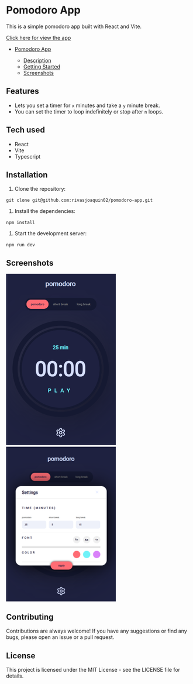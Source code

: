 # Pomodoro App

This is a simple pomodoro app built with React and Vite.

[Click here for view the app]("http://pomodoro-app-1.surge.sh/")

-   [Pomodoro App](#pomodoro-app)

    -   [Description](#description)
    -   [Getting Started](#getting-started)
    -   [Screenshots](#screenshots)

## Features

-   Lets you set a timer for `x` minutes and take a `y` minute break.
-   You can set the timer to loop indefinitely or stop after `n` loops.

## Tech used

-   React
-   Vite
-   Typescript

## Installation

1. Clone the repository:

```shell
git clone git@github.com:rivasjoaquin02/pomodoro-app.git
```

1. Install the dependencies:

```shell
npm install
```

1. Start the development server:

```shell
npm run dev
```

## Screenshots

<section style="display: flex; gap: 5px; flex-wrap: wrap" >
  <img src="screenshots/image.png" width="300" />
  <img src="screenshots/image-1.png" width="300" />
</section>

## Contributing

Contributions are always welcome! If you have any suggestions or find any bugs, please open an issue or a pull request.

## License

This project is licensed under the MIT License - see the LICENSE file for details.
